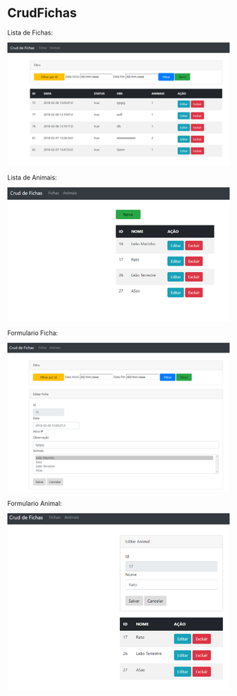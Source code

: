 # CrudFichas

Lista de Fichas:

![](Docs/fichas.png)

Lista de Animais:

![](Docs/animais.png)

Formulario Ficha:

![](Docs/editarFicha.png)

Formulario Animal:

![](Docs/editarAnimal.png)
